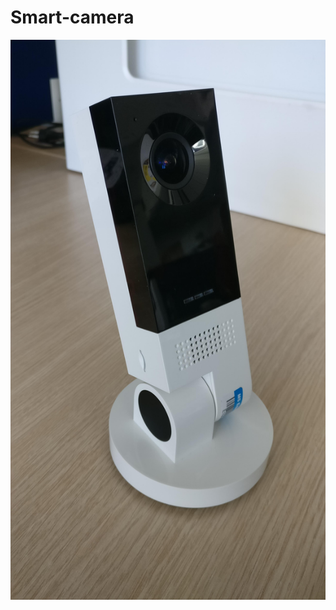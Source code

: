 # Smart-camera
![Qualcom camera](https://github.com/muhady/Smart-camera/blob/master/images/camera.jpg)
